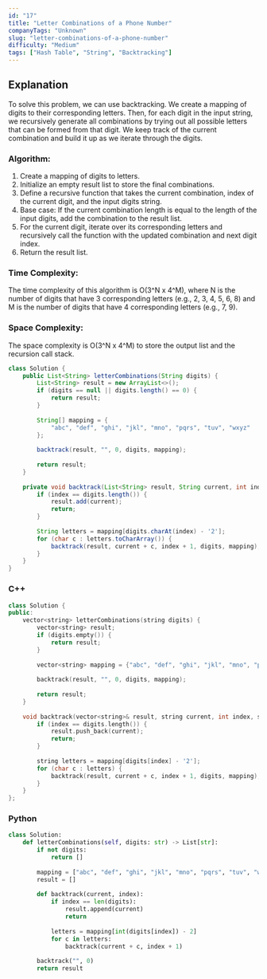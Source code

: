```yaml
---
id: "17"
title: "Letter Combinations of a Phone Number"
companyTags: "Unknown"
slug: "letter-combinations-of-a-phone-number"
difficulty: "Medium"
tags: ["Hash Table", "String", "Backtracking"]
---
```


## Explanation
To solve this problem, we can use backtracking. We create a mapping of digits to their corresponding letters. Then, for each digit in the input string, we recursively generate all combinations by trying out all possible letters that can be formed from that digit. We keep track of the current combination and build it up as we iterate through the digits.

### Algorithm:
1. Create a mapping of digits to letters.
2. Initialize an empty result list to store the final combinations.
3. Define a recursive function that takes the current combination, index of the current digit, and the input digits string.
4. Base case: If the current combination length is equal to the length of the input digits, add the combination to the result list.
5. For the current digit, iterate over its corresponding letters and recursively call the function with the updated combination and next digit index.
6. Return the result list.

### Time Complexity:
The time complexity of this algorithm is O(3^N x 4^M), where N is the number of digits that have 3 corresponding letters (e.g., 2, 3, 4, 5, 6, 8) and M is the number of digits that have 4 corresponding letters (e.g., 7, 9).

### Space Complexity:
The space complexity is O(3^N x 4^M) to store the output list and the recursion call stack.
```java
class Solution {
    public List<String> letterCombinations(String digits) {
        List<String> result = new ArrayList<>();
        if (digits == null || digits.length() == 0) {
            return result;
        }
        
        String[] mapping = {
            "abc", "def", "ghi", "jkl", "mno", "pqrs", "tuv", "wxyz"
        };
        
        backtrack(result, "", 0, digits, mapping);
        
        return result;
    }
    
    private void backtrack(List<String> result, String current, int index, String digits, String[] mapping) {
        if (index == digits.length()) {
            result.add(current);
            return;
        }
        
        String letters = mapping[digits.charAt(index) - '2'];
        for (char c : letters.toCharArray()) {
            backtrack(result, current + c, index + 1, digits, mapping);
        }
    }
}
```

### C++
```cpp
class Solution {
public:
    vector<string> letterCombinations(string digits) {
        vector<string> result;
        if (digits.empty()) {
            return result;
        }
        
        vector<string> mapping = {"abc", "def", "ghi", "jkl", "mno", "pqrs", "tuv", "wxyz"};
        
        backtrack(result, "", 0, digits, mapping);
        
        return result;
    }
    
    void backtrack(vector<string>& result, string current, int index, string& digits, vector<string>& mapping) {
        if (index == digits.length()) {
            result.push_back(current);
            return;
        }
        
        string letters = mapping[digits[index] - '2'];
        for (char c : letters) {
            backtrack(result, current + c, index + 1, digits, mapping);
        }
    }
};
```

### Python
```python
class Solution:
    def letterCombinations(self, digits: str) -> List[str]:
        if not digits:
            return []
        
        mapping = ["abc", "def", "ghi", "jkl", "mno", "pqrs", "tuv", "wxyz"]
        result = []
        
        def backtrack(current, index):
            if index == len(digits):
                result.append(current)
                return
            
            letters = mapping[int(digits[index]) - 2]
            for c in letters:
                backtrack(current + c, index + 1)
        
        backtrack("", 0)
        return result
```